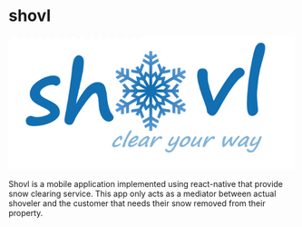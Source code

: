 # **shovl**
![shovl - logo](assets/images/shovl_new_logo.png)

Shovl is a mobile application implemented using react-native that provide snow clearing service. This app only acts as a mediator between actual shoveler and the customer that needs their snow removed from their property.
